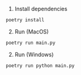 1. Install dependencies
```bash
poetry install
```

2. Run (MacOS)
```bash
poetry run main.py
```

2. Run (Windows)
```bash
poetry run python main.py
```